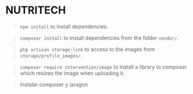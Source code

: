 # NUTRITECH

> `npm install` to install dependencies.

> `composer install` to install dependencies from the folder `vendor/`.

> `php artisan storage:link` to access to the images from `storage/profile_images/`.

> `composer require intervention/image` to install a library to composer which resizes the image when uploading it.

> Instalar composer y laragon